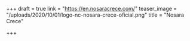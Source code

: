 +++
draft = true
link = "https://en.nosaracrece.com/"
teaser_image = "/uploads/2020/10/01/logo-nc-nosara-crece-oficial.png"
title = "Nosara Crece"

+++
